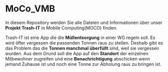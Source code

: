 # MoCo_VMB

In diesem Repository werden Sie alle Dateien und Informationen über unser **Projekt Trash-IT** in Mobile Computing(MOCO) finden.

Trash-IT ist eine App die die **Müllentsorgung** in einer WG regeln soll. Es wird öfter vergessen die passenden Tonnen raus zu stellen. Deshalb gibt es das Problem das die **Tonnen manchmal überfüllt** sind, weil sie vergessen wurden. Aus dem Grund soll die App auf den **Standort** der einzelnen Mitbewohner zugreifen und eine **Benachrichtigung** abschicken wenn jemand Zuhause ist und noch eine Tonne zur Abholung raus zu bringen ist.

